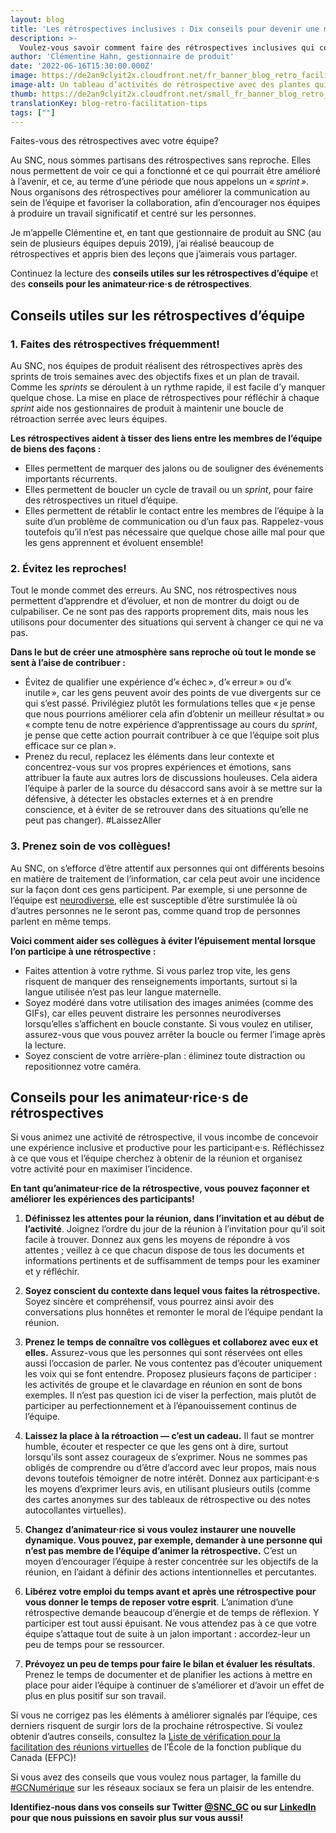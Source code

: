 ```yaml
---
layout: blog
title: 'Les rétrospectives inclusives : Dix conseils pour devenir une meilleure équipe!'
description: >-
  Voulez-vous savoir comment faire des rétrospectives inclusives qui contribuent à améliorer l’équipe? Lisez cet article de blogue dans lequel on vous présente des conseils offerts par une gestionnaire de produit!
author: 'Clémentine Hahn, gestionnaire de produit'
date: '2022-06-16T15:30:00.000Z'
image: https://de2an9clyit2x.cloudfront.net/fr_banner_blog_retro_facilitation_tips_f2c659f9df.jpg
image-alt: Un tableau d’activités de rétrospective avec des plantes qui poussent à la surface. Texte : Conseils de rétrospective pour améliorer l’équipe .
thumb: https://de2an9clyit2x.cloudfront.net/small_fr_banner_blog_retro_facilitation_tips_f2c659f9df.jpg
translationKey: blog-retro-facilitation-tips
tags: [""]
---
```

Faites-vous des rétrospectives avec votre équipe? 

Au SNC, nous sommes partisans des rétrospectives sans reproche. Elles nous permettent de voir ce qui a fonctionné et ce qui pourrait être amélioré à l’avenir, et ce, au terme d’une période que nous appelons un *« sprint »*. Nous organisons des rétrospectives pour améliorer la communication au sein de l’équipe et favoriser la collaboration, afin d’encourager nos équipes à produire un travail significatif et centré sur les personnes.

Je m’appelle Clémentine et, en tant que gestionnaire de produit au SNC (au sein de plusieurs équipes depuis 2019), j’ai réalisé beaucoup de rétrospectives et appris bien des leçons que j’aimerais vous partager. 

Continuez la lecture des **conseils utiles sur les rétrospectives d’équipe** et des **conseils pour les animateur·rice·s de rétrospectives**. 

## **Conseils utiles sur les rétrospectives d’équipe** 

### 1. **Faites des rétrospectives fréquemment!**

Au SNC, nos équipes de produit réalisent des rétrospectives après des sprints de trois semaines avec des objectifs fixes et un plan de travail. Comme les *sprints* se déroulent à un rythme rapide, il est facile d’y manquer quelque chose. La mise en place de rétrospectives pour réfléchir à chaque *sprint* aide nos gestionnaires de produit à maintenir une boucle de rétroaction serrée avec leurs équipes.

**Les rétrospectives aident à tisser des liens entre les membres de l’équipe de biens des façons :**

- Elles permettent de marquer des jalons ou de souligner des événements importants récurrents.
- Elles permettent de boucler un cycle de travail ou un *sprint*, pour faire des rétrospectives un rituel d’équipe.
- Elles permettent de rétablir le contact entre les membres de l’équipe à la suite d’un problème de communication ou d’un faux pas. Rappelez-vous toutefois qu’il n’est pas nécessaire que quelque chose aille mal pour que les gens apprennent et évoluent ensemble!

### 2. **Évitez les reproches!**
Tout le monde commet des erreurs. Au SNC, nos rétrospectives nous permettent d’apprendre et d’évoluer, et non de montrer du doigt ou de culpabiliser. Ce ne sont pas des rapports proprement dits, mais nous les utilisons pour documenter des situations qui servent à changer ce qui ne va pas. 

**Dans le but de créer une atmosphère sans reproche où tout le monde se sent à l’aise de contribuer :**

- Évitez de qualifier une expérience d’« échec », d’« erreur » ou d’« inutile », car les gens peuvent avoir des points de vue divergents sur ce qui s’est passé. Privilégiez plutôt les formulations telles que « je pense que nous pourrions améliorer cela afin d’obtenir un meilleur résultat » ou « compte tenu de notre expérience d’apprentissage au cours du *sprint*, je pense que cette action pourrait contribuer à ce que l’équipe soit plus efficace sur ce plan ».
- Prenez du recul, replacez les éléments dans leur contexte et concentrez-vous sur vos propres expériences et émotions, sans attribuer la faute aux autres lors de discussions houleuses. Cela aidera l’équipe à parler de la source du désaccord sans avoir à se mettre sur la défensive, à détecter les obstacles externes et à en prendre conscience, et à éviter de se retrouver dans des situations qu’elle ne peut pas changer). #LaissezAller

### 3. **Prenez soin de  vos collègues!**
Au SNC, on s’efforce d’être attentif aux personnes qui ont différents besoins en matière de traitement de l’information, car cela peut avoir une incidence sur la façon dont ces gens participent. Par exemple, si une personne de l’équipe est [neurodiverse](https://www.canada.ca/fr/ministere-defense-nationale/feuille-derable/defense/2021/06/soutenir-la-neurodiversite-en-milieu-de-travail.html), elle est susceptible d’être surstimulée là où d’autres personnes ne le seront pas, comme quand trop de personnes parlent en même temps.

**Voici comment aider ses collègues à éviter l’épuisement mental lorsque l’on participe à une rétrospective :**

- Faites attention à votre rythme. Si vous parlez trop vite, les gens risquent de manquer des renseignements importants, surtout si la langue utilisée n’est pas leur langue maternelle.
- Soyez modéré dans votre utilisation des images animées (comme des GIFs), car elles peuvent distraire les personnes neurodiverses lorsqu’elles s’affichent en boucle constante. Si vous voulez en utiliser, assurez-vous que vous pouvez arrêter la boucle ou fermer l’image après la lecture.
- Soyez conscient de votre arrière-plan : éliminez toute distraction ou repositionnez votre caméra.

## **Conseils pour les animateur·rice·s de rétrospectives**
Si vous animez une activité de rétrospective, il vous incombe de concevoir une expérience inclusive et productive pour les participant·e·s. Réfléchissez à ce que vous et l’équipe cherchez à obtenir de la réunion et organisez votre activité pour en maximiser l’incidence. 

**En tant qu’animateur·rice de la rétrospective, vous pouvez façonner et améliorer les expériences des participants!**

1. **Définissez les attentes pour la réunion, dans l’invitation et au début de l’activité**.
Joignez l’ordre du jour de la réunion à l’invitation pour qu’il soit facile à trouver.  Donnez aux gens les moyens de répondre à vos attentes ; veillez à ce que chacun dispose de tous les documents et informations pertinents et de suffisamment de temps pour les examiner et y réfléchir. 

2. **Soyez conscient du contexte dans lequel vous faites la rétrospective.** 
Soyez sincère et compréhensif, vous pourrez ainsi avoir des conversations plus honnêtes et remonter le moral de l’équipe pendant la réunion.

3. **Prenez le temps de connaître vos collègues et collaborez avec eux et elles.**
Assurez-vous que les personnes qui sont réservées ont elles aussi l’occasion de parler. Ne vous contentez pas d’écouter uniquement les voix qui se font entendre. Proposez plusieurs façons de participer : les activités de groupe et le clavardage en réunion en sont de bons exemples.
Il n’est pas question ici de viser la perfection, mais plutôt de participer au perfectionnement et à l’épanouissement continus de l’équipe.

4. **Laissez la place à la rétroaction — c’est un cadeau.**
Il faut se montrer humble, écouter et respecter ce que les gens ont à dire, surtout lorsqu’ils sont assez courageux de s’exprimer. Nous ne sommes pas obligés de comprendre ou d’être d’accord avec leur propos, mais nous devons toutefois témoigner de notre intérêt. 
Donnez aux participant·e·s les moyens d’exprimer leurs avis, en utilisant plusieurs outils (comme des cartes anonymes sur des tableaux de rétrospective ou des notes autocollantes virtuelles).

5. **Changez d’animateur·rice si vous voulez instaurer une nouvelle dynamique. Vous pouvez, par exemple, demander à une personne qui n’est pas membre de l’équipe d’animer la rétrospective.**
C’est un moyen d’encourager l’équipe à rester concentrée sur les objectifs de la réunion, en l’aidant à définir des actions intentionnelles et percutantes. 

6. **Libérez votre emploi du temps avant et après une rétrospective pour vous donner le temps de reposer votre esprit**.
L’animation d’une rétrospective demande beaucoup d’énergie et de temps de réflexion. Y participer est tout aussi épuisant. Ne vous attendez pas à ce que votre équipe s’attaque tout de suite à un jalon important : accordez-leur un peu de temps pour se ressourcer.

7. **Prévoyez un peu de temps pour faire le bilan et évaluer les résultats**.
Prenez le temps de documenter et de planifier les actions à mettre en place pour aider l’équipe à continuer de s’améliorer et d’avoir un effet de plus en plus positif sur son travail.

Si vous ne corrigez pas les éléments à améliorer signalés par l’équipe, ces derniers risquent de surgir lors de la prochaine rétrospective. 
Si voulez obtenir d’autres conseils, consultez la [Liste de vérification pour la facilitation des réunions virtuelles](https://www.csps-efpc.gc.ca/tools/jobaids/virtual-meetings-checklist-eng.aspx) de l’École de la fonction publique du Canada (EFPC)!

Si vous avez des conseils que vous voulez nous partager, la famille du [#GCNumérique](https://twitter.com/search?q=%23gcdigital&src=typed_query&f=top) sur les réseaux sociaux se fera un plaisir de les entendre. 

**Identifiez-nous dans vos conseils sur Twitter [@SNC_GC](https://twitter.com/SNC_GC) ou sur [LinkedIn](https://www.linkedin.com/company/cds-snc/mycompany/) pour que nous puissions en savoir plus sur vous aussi!**

